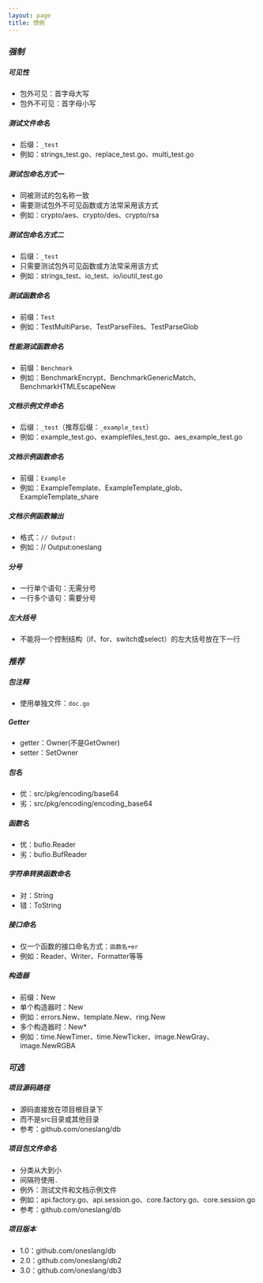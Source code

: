 ```yaml
---
layout: page
title: 惯例
---
```


### *强制*

##### 可见性
* 包外可见：首字母大写
* 包外不可见：首字母小写

##### 测试文件命名
* 后缀：`_test`
* 例如：strings_test.go、replace_test.go、multi_test.go

##### 测试包命名方式一
* 同被测试的包名称一致
* 需要测试包外不可见函数或方法常采用该方式
* 例如：crypto/aes、crypto/des、crypto/rsa

##### 测试包命名方式二
* 后缀：`_test`
* 只需要测试包外可见函数或方法常采用该方式
* 例如：strings_test、io_test、io/ioutil_test.go

##### 测试函数命名
* 前缀：`Test`
* 例如：TestMultiParse、TestParseFiles、TestParseGlob

##### 性能测试函数命名
* 前缀：`Benchmark`
* 例如：BenchmarkEncrypt、BenchmarkGenericMatch、BenchmarkHTMLEscapeNew

##### 文档示例文件命名
* 后缀：`_test`（推荐后缀：`_example_test`）
* 例如：example_test.go、examplefiles_test.go、aes_example_test.go

##### 文档示例函数命名
* 前缀：`Example`
* 例如：ExampleTemplate、ExampleTemplate_glob、ExampleTemplate_share

##### 文档示例函数输出
* 格式：`// Output:`
* 例如：// Output:oneslang

##### 分号
* 一行单个语句：无需分号
* 一行多个语句：需要分号

##### 左大括号
* 不能将一个控制结构（if、for、switch或select）的左大括号放在下一行

### *推荐*

##### 包注释
* 使用单独文件：`doc.go`

##### Getter
* getter：Owner(不是GetOwner)
* setter：SetOwner

##### 包名
* 优：src/pkg/encoding/base64
* 劣：src/pkg/encoding/encoding_base64

##### 函数名
* 优：bufio.Reader
* 劣：bufio.BufReader

##### 字符串转换函数命名
* 对：String
* 错：ToString

##### 接口命名
* 仅一个函数的接口命名方式：`函数名+er`
* 例如：Reader、Writer、Formatter等等

##### 构造器
* 前缀：New
* 单个构造器时：New
* 例如：errors.New、template.New、ring.New
* 多个构造器时：New*
* 例如：time.NewTimer、time.NewTicker、image.NewGray、image.NewRGBA

### *可选*

##### 项目源码路径
* 源码直接放在项目根目录下
* 而不是src目录或其他目录
* 参考：github.com/oneslang/db

##### 项目包文件命名
* 分类从大到小
* 间隔符使用`.`
* 例外：测试文件和文档示例文件
* 例如：api.factory.go、api.session.go、core.factory.go、core.session.go
* 参考：github.com/oneslang/db

##### 项目版本
* 1.0：github.com/oneslang/db
* 2.0：github.com/oneslang/db2
* 3.0：github.com/oneslang/db3

